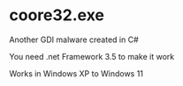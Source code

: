 # coore32.exe

Another GDI malware created in C#

You need .net Framework 3.5 to make it work

Works in Windows XP to Windows 11
